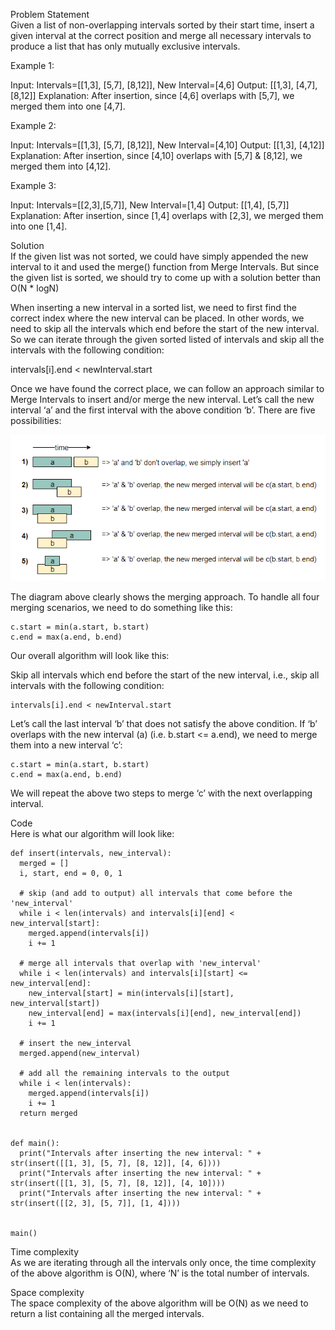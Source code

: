 Problem Statement \
Given a list of non-overlapping intervals sorted by their start time, insert a given interval at the correct position and merge all necessary intervals to produce a list that has only mutually exclusive intervals.

Example 1:

Input: Intervals=[[1,3], [5,7], [8,12]], New Interval=[4,6]
Output: [[1,3], [4,7], [8,12]]
Explanation: After insertion, since [4,6] overlaps with [5,7], we merged them into one [4,7].

Example 2:

Input: Intervals=[[1,3], [5,7], [8,12]], New Interval=[4,10]
Output: [[1,3], [4,12]]
Explanation: After insertion, since [4,10] overlaps with [5,7] & [8,12], we merged them into [4,12].

Example 3:

Input: Intervals=[[2,3],[5,7]], New Interval=[1,4]
Output: [[1,4], [5,7]]
Explanation: After insertion, since [1,4] overlaps with [2,3], we merged them into one [1,4].

Solution \
If the given list was not sorted, we could have simply appended the new interval to it and used the merge() function from Merge Intervals. But since the given list is sorted, we should try to come up with a solution better than O(N * logN)

When inserting a new interval in a sorted list, we need to first find the correct index where the new interval can be placed. In other words, we need to skip all the intervals which end before the start of the new interval. So we can iterate through the given sorted listed of intervals and skip all the intervals with the following condition:

intervals[i].end < newInterval.start

Once we have found the correct place, we can follow an approach similar to Merge Intervals to insert and/or merge the new interval. Let’s call the new interval ‘a’ and the first interval with the above condition ‘b’. There are five possibilities:

![alt text](pics/4005.PNG?raw=true)

The diagram above clearly shows the merging approach. To handle all four merging scenarios, we need to do something like this:

    c.start = min(a.start, b.start)
    c.end = max(a.end, b.end)

Our overall algorithm will look like this:

Skip all intervals which end before the start of the new interval, i.e., skip all intervals with the following condition:

    intervals[i].end < newInterval.start

Let’s call the last interval ‘b’ that does not satisfy the above condition. If ‘b’ overlaps with the new interval (a) (i.e. b.start <= a.end), we need to merge them into a new interval ‘c’:

    c.start = min(a.start, b.start)
    c.end = max(a.end, b.end)

We will repeat the above two steps to merge ‘c’ with the next overlapping interval.

Code \
Here is what our algorithm will look like:
```
def insert(intervals, new_interval):
  merged = []
  i, start, end = 0, 0, 1

  # skip (and add to output) all intervals that come before the 'new_interval'
  while i < len(intervals) and intervals[i][end] < new_interval[start]:
    merged.append(intervals[i])
    i += 1

  # merge all intervals that overlap with 'new_interval'
  while i < len(intervals) and intervals[i][start] <= new_interval[end]:
    new_interval[start] = min(intervals[i][start], new_interval[start])
    new_interval[end] = max(intervals[i][end], new_interval[end])
    i += 1

  # insert the new_interval
  merged.append(new_interval)

  # add all the remaining intervals to the output
  while i < len(intervals):
    merged.append(intervals[i])
    i += 1
  return merged


def main():
  print("Intervals after inserting the new interval: " + str(insert([[1, 3], [5, 7], [8, 12]], [4, 6])))
  print("Intervals after inserting the new interval: " + str(insert([[1, 3], [5, 7], [8, 12]], [4, 10])))
  print("Intervals after inserting the new interval: " + str(insert([[2, 3], [5, 7]], [1, 4])))


main()
```

Time complexity \
As we are iterating through all the intervals only once, the time complexity of the above algorithm is O(N), where ‘N’ is the total number of intervals.

Space complexity \
The space complexity of the above algorithm will be O(N) as we need to return a list containing all the merged intervals.